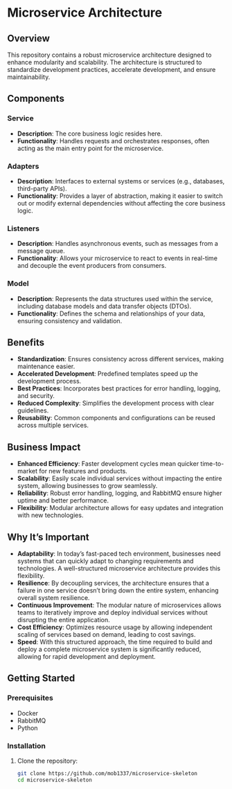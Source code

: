 # Microservice Architecture

## Overview

This repository contains a robust microservice architecture designed to enhance modularity and scalability. The architecture is structured to standardize development practices, accelerate development, and ensure maintainability.

## Components

### Service

- **Description**: The core business logic resides here.
- **Functionality**: Handles requests and orchestrates responses, often acting as the main entry point for the microservice.

### Adapters

- **Description**: Interfaces to external systems or services (e.g., databases, third-party APIs).
- **Functionality**: Provides a layer of abstraction, making it easier to switch out or modify external dependencies without affecting the core business logic.

### Listeners

- **Description**: Handles asynchronous events, such as messages from a message queue.
- **Functionality**: Allows your microservice to react to events in real-time and decouple the event producers from consumers.

### Model

- **Description**: Represents the data structures used within the service, including database models and data transfer objects (DTOs).
- **Functionality**: Defines the schema and relationships of your data, ensuring consistency and validation.

## Benefits

- **Standardization**: Ensures consistency across different services, making maintenance easier.
- **Accelerated Development**: Predefined templates speed up the development process.
- **Best Practices**: Incorporates best practices for error handling, logging, and security.
- **Reduced Complexity**: Simplifies the development process with clear guidelines.
- **Reusability**: Common components and configurations can be reused across multiple services.

## Business Impact

- **Enhanced Efficiency**: Faster development cycles mean quicker time-to-market for new features and products.
- **Scalability**: Easily scale individual services without impacting the entire system, allowing businesses to grow seamlessly.
- **Reliability**: Robust error handling, logging, and RabbitMQ ensure higher uptime and better performance.
- **Flexibility**: Modular architecture allows for easy updates and integration with new technologies.

## Why It’s Important

- **Adaptability**: In today’s fast-paced tech environment, businesses need systems that can quickly adapt to changing requirements and technologies. A well-structured microservice architecture provides this flexibility.
- **Resilience**: By decoupling services, the architecture ensures that a failure in one service doesn’t bring down the entire system, enhancing overall system resilience.
- **Continuous Improvement**: The modular nature of microservices allows teams to iteratively improve and deploy individual services without disrupting the entire application.
- **Cost Efficiency**: Optimizes resource usage by allowing independent scaling of services based on demand, leading to cost savings.
- **Speed**: With this structured approach, the time required to build and deploy a complete microservice system is significantly reduced, allowing for rapid development and deployment.

## Getting Started

### Prerequisites

- Docker
- RabbitMQ
- Python

### Installation

1. Clone the repository:
   ```bash
   git clone https://github.com/mob1337/microservice-skeleton
   cd microservice-skeleton
